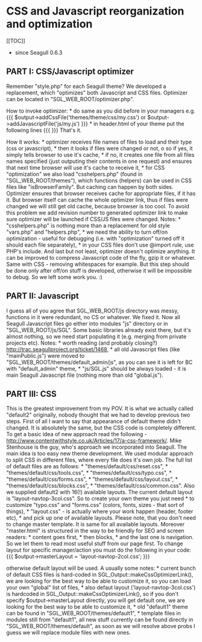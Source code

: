 <!-- Name: Howto/JavaScriptAndCssImprovements -->
<!-- Version: 3 -->
<!-- Last-Modified: 2008/01/23 16:49:31 -->
<!-- Author: demian -->
# CSS and Javascript reorganization and optimization
[[TOC]]
 * since Seagull 0.6.3
## PART I: CSS/Javascript optimizer
Remember "style.php" for each Seagull theme? We developed a replacement, 
which "optimizes" both Javascript and CSS files. 
Optimizer can be located in "SGL_WEB_ROOT/optimizer.php". 

How to invoke optimizer: 
    * do same as you did before in your managers e.g. 
      {{{ 
      $output->addCssFile('themes/theme/css/my.css') or 
      $output->addJavascriptFile('js/my.js') 
      }}} 
    * in header.html of your theme put the following lines 
      {{{ 
      <link rel="stylesheet" type="text/css" 
      href="{makeCssOptimizerLink()}" /> 
      <script type="text/javascript" src="{makeJsOptimizerLink()}"></script> 
      }}} 
That's it. 

How it works: 
    * optimizer receives file names of files to load and their type (css 
      or javascript), 
    * then it looks if files were changed or not, 
          o so if yes, it simply tells browser to use it's cache, 
    * if no, it creates one file from all files names specified (just 
      outputing their contents in one request) and ensures that next 
      time browser will use it's cache to receive it, 
    * for CSS "optimization" we also load "csshelpers.php" (found in 
      "SGL_WEB_ROOT/themes"), which functions (helpers) can be used in 
      CSS files like "isBrowserFamily". 
But caching can happen by both sides. Optimizer ensures that browser 
receives cache for appropriate files, if it has it. But browser itself 
can cache the whole optimizer link, thus if files were changed we will 
still get old cache, because browser is too cool. To avoid this problem 
we add revision number to generated optimizer link to make sure 
optimizer will be launched if CSS/JS files were changed. 
Notes: 
    * "csshelpers.php" is nothing more than a replacement for old style 
      "vars.php" and "helpers.php", 
    * we need the ability to turn off/on optimization - useful for 
      debugging (i.e. with "optimization" turned off it should each file 
      separately), 
    * in your CSS files don't use @import rule, use PHP's include. 
And last but not least, optimizer doesn't optimize anything. It can be 
improved to compress Javascript code of the fly, gzip it or whatever. 
Same with CSS - removing whitespaces for example. But this step should 
be done only after off/on stuff is developed, otherwise it will be 
impossible to debug. 
So we left some work you. :) 

## PART II: Javascript
I guess all of you agree that SGL_WEB_ROOT/js directory was messy, 
functions in it were redundant, no CS or whatever. 
We fixed it. Now all Seagull Javascript files go either into modules 
"js" directory or in "SGL_WEB_ROOT/js/SGL". 
Some basic libraries already exist there, but it's almost nothing, so we 
need start populating it (e.g. merging from private projects etc). 
Notes: 
    * worth reading (and probably closing?) 
      http://trac.seagullproject.org/ticket/1468, 
    * all old Javascript files (like "mainPublic.js") were moved to 
      "SGL_WEB_ROOT/themes/default_admin/js", as you can see it is left 
      for BC with "default_admin" theme, 
    * "js/SGL.js" should be always loaded - it is main Seagull 
      Javascript file (nothing more than old "global.js"). 

## PART III: CSS
This is the greatest improvement from my POV. It is what we actually 
called "default2" originally, nobody thought that we had to develop 
previous two steps. 
First of all I want to say that appearance of default theme didn't 
changed. It is absolutely the same, but the CSS code is completely 
different. 
To get a basic idea of new approach read the following - 
http://www.contentwithstyle.co.uk/Articles/17/a-css-framework/. Mike 
Stenhouse is the guy, who's approach we incorporated into Seagull. 
The main idea is too easy new theme development. We used modular 
approach to split CSS in different files, where every file does it's own 
job. The full list of default files are as follows: 
    * "themes/default/css/reset.css", 
    * "themes/default/css/tools.css", 
    * "themes/default/css/typo.css", 
    * "themes/default/css/forms.css", 
    * "themes/default/css/layout.css", 
    * "themes/default/css/blocks.css", 
    * "themes/default/css/common.css". 
Also we supplied default2 with 16(!) available layouts. The current 
default layout is "layout-navtop-3col.css". 
So to create your own theme you just need 
    * to customize "typo.css" and "forms.css" (colors, fonts, sizes - 
      that sort of things), 
    * "layout.css" - is actually where your work happen (header, footer 
      etc), 
    * and pick up one of available layouts. 
Please note, that you don't need to change master template. It is same 
for all available layouts. Moreover "master.html" is structured in the 
way to be friendly for SEO and screen readers: 
    * content goes first, 
    * then blocks, 
    * and the last one is navigation. 
So we let them to read most useful stuff from our page first. 
To change layout for specific manager/action you must do the following 
in your code: 
{{{ 
$output->masterLayout = 'layout-navtop-2col.css'; 
}}} 

otherwise default layout will be used. 
A usually some notes: 
    * current bunch of default CSS files is hard-coded in 
      SGL_Output::makeCssOptimizerLink(), we are looking for the best 
      way to be able to customize it, so you can load your own "global" 
      list of files, 
    * also defaut layout ('layout-navtop-3col.css') is hardcoded in 
      SGL_Output::makeCssOptimizerLink(), so if you don't specify 
      $output->masterLayout directly, you will get default one, we are 
      looking for the best way to be able to customize it, 
    * old "default1" theme can be found in "SGL_WEB_ROOT/themes/default1", 
    * template files in modules still from "default1", all new stuff 
      currently can be found directly in "SGL_WEB_ROOT/themes/default", 
      as soon as we will resolve above probs I guess we will replace 
      module files with new ones. 
